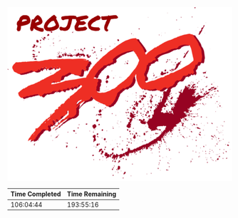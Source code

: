 ![Project 300 Logo](images/project-300-logo.png)

| Time Completed | Time Remaining |
| -------------- | -------------- |
| 106:04:44      | 193:55:16      |
